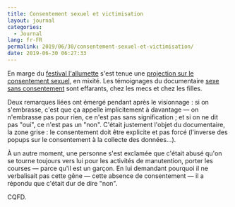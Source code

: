 ```yaml
---
title: Consentement sexuel et victimisation
layout: journal
categories:
  - Journal
lang: fr-FR
permalink: 2019/06/30/consentement-sexuel-et-victimisation/
date: 2019-06-30 06:27:33
---
```


En marge du [festival l'allumette](http://valientesgracias.com/lallumette/) s'est tenue une [projection sur le consentement sexuel](https://hydre.casa/projection-discussion-sur-le-consentement-sexuel.html), en mixité. Les témoignages du documentaire [sexe sans consentement](https://www.youtube.com/watch?v=8Lqye0w4MH8) sont effarants, chez les mecs et chez les filles.

Deux remarques liées ont émergé pendant après le visionnage : si on s'embrasse, c'est que ça appelle implicitement à davantage — on n'embrasse pas pour rien, ce n'est pas sans signification ; et si on ne dit pas "oui", ce n'est pas un "non". C'était justement l'objet du documentaire, la zone grise : le consentement doit être explicite et pas forcé (l'inverse des popups sur le consentement à la collecte des données…).

À un autre moment, une personne s'est exclamée que c'était abusé qu'on se tourne toujours vers lui pour les activités de manutention, porter les courses — parce qu'il est un garçon. En lui demandant pourquoi il ne verbalisait pas cette gêne — cette absence de consentement — il a répondu que c'était dur de dire "non".

CQFD.
